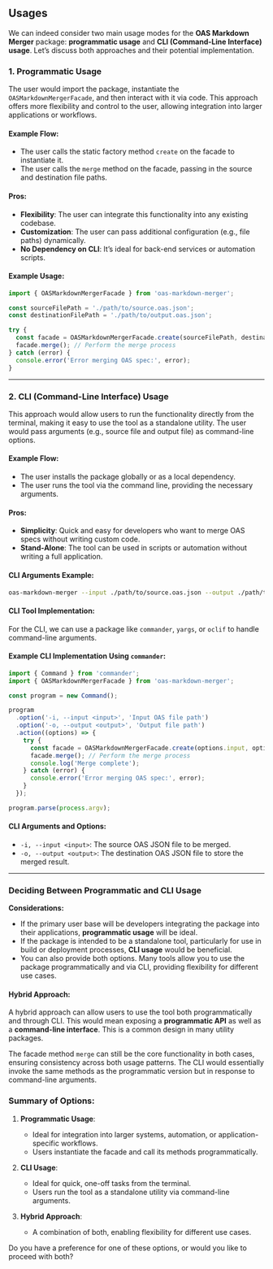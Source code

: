 ## Usages

We can indeed consider two main usage modes for the **OAS Markdown Merger** package: **programmatic usage** and **CLI (Command-Line Interface) usage**. Let’s discuss both approaches and their potential implementation.

### 1. **Programmatic Usage**

The user would import the package, instantiate the `OASMarkdownMergerFacade`, and then interact with it via code. This approach offers more flexibility and control to the user, allowing integration into larger applications or workflows.

#### Example Flow:
- The user calls the static factory method `create` on the facade to instantiate it.
- The user calls the `merge` method on the facade, passing in the source and destination file paths.

#### Pros:
- **Flexibility**: The user can integrate this functionality into any existing codebase.
- **Customization**: The user can pass additional configuration (e.g., file paths) dynamically.
- **No Dependency on CLI**: It’s ideal for back-end services or automation scripts.
  
#### Example Usage:

```typescript
import { OASMarkdownMergerFacade } from 'oas-markdown-merger';

const sourceFilePath = './path/to/source.oas.json';
const destinationFilePath = './path/to/output.oas.json';

try {
  const facade = OASMarkdownMergerFacade.create(sourceFilePath, destinationFilePath);
  facade.merge(); // Perform the merge process
} catch (error) {
  console.error('Error merging OAS spec:', error);
}
```

---

### 2. **CLI (Command-Line Interface) Usage**

This approach would allow users to run the functionality directly from the terminal, making it easy to use the tool as a standalone utility. The user would pass arguments (e.g., source file and output file) as command-line options.

#### Example Flow:
- The user installs the package globally or as a local dependency.
- The user runs the tool via the command line, providing the necessary arguments.

#### Pros:
- **Simplicity**: Quick and easy for developers who want to merge OAS specs without writing custom code.
- **Stand-Alone**: The tool can be used in scripts or automation without writing a full application.
  
#### CLI Arguments Example:
```bash
oas-markdown-merger --input ./path/to/source.oas.json --output ./path/to/output.oas.json
```

#### CLI Tool Implementation:
For the CLI, we can use a package like `commander`, `yargs`, or `oclif` to handle command-line arguments. 

#### Example CLI Implementation Using `commander`:
```typescript
import { Command } from 'commander';
import { OASMarkdownMergerFacade } from 'oas-markdown-merger';

const program = new Command();

program
  .option('-i, --input <input>', 'Input OAS file path')
  .option('-o, --output <output>', 'Output file path')
  .action((options) => {
    try {
      const facade = OASMarkdownMergerFacade.create(options.input, options.output);
      facade.merge(); // Perform the merge process
      console.log('Merge complete');
    } catch (error) {
      console.error('Error merging OAS spec:', error);
    }
  });

program.parse(process.argv);
```

#### CLI Arguments and Options:
- `-i, --input <input>`: The source OAS JSON file to be merged.
- `-o, --output <output>`: The destination OAS JSON file to store the merged result.

---

### Deciding Between Programmatic and CLI Usage

**Considerations:**
- If the primary user base will be developers integrating the package into their applications, **programmatic usage** will be ideal.
- If the package is intended to be a standalone tool, particularly for use in build or deployment processes, **CLI usage** would be beneficial.
- You can also provide both options. Many tools allow you to use the package programmatically and via CLI, providing flexibility for different use cases.

#### Hybrid Approach:
A hybrid approach can allow users to use the tool both programmatically and through CLI. This would mean exposing a **programmatic API** as well as a **command-line interface**. This is a common design in many utility packages.

The facade method `merge` can still be the core functionality in both cases, ensuring consistency across both usage patterns. The CLI would essentially invoke the same methods as the programmatic version but in response to command-line arguments.

### Summary of Options:

1. **Programmatic Usage**:
   - Ideal for integration into larger systems, automation, or application-specific workflows.
   - Users instantiate the facade and call its methods programmatically.

2. **CLI Usage**:
   - Ideal for quick, one-off tasks from the terminal.
   - Users run the tool as a standalone utility via command-line arguments.

3. **Hybrid Approach**:
   - A combination of both, enabling flexibility for different use cases.

Do you have a preference for one of these options, or would you like to proceed with both?